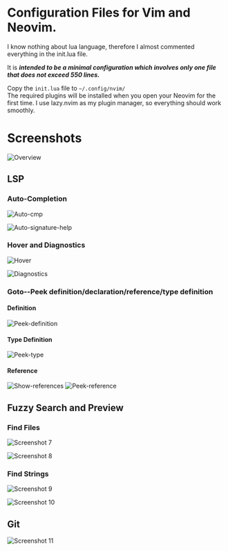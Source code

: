 # Configuration Files for Vim and Neovim.

I know nothing about lua language, therefore I almost commented everything in the init.lua file. 

It is **_intended to be a minimal configuration which involves only one file that does not exceed 550 lines._**

Copy the `init.lua` file to `~/.config/nvim/`  
The required plugins will be installed when you open your Neovim for the first time. I use lazy.nvim as my plugin manager, so everything should work smoothly.

# Screenshots
![Overview](https://user-images.githubusercontent.com/78126249/209620932-6b244873-9da6-47a8-9eb3-91ce6051df0e.png)

## LSP
### Auto-Completion
![Auto-cmp](https://user-images.githubusercontent.com/78126249/209620000-b94f2812-b285-4614-803b-cc0b93657aa2.png)

![Auto-signature-help](https://user-images.githubusercontent.com/78126249/209620276-b3b1bc5f-b1f1-41fa-bd53-fb40745356d3.png)

### Hover and Diagnostics
![Hover](https://user-images.githubusercontent.com/78126249/209624149-55346f70-e4a7-4cd4-8526-f49afbb4870e.png)

![Diagnostics](https://user-images.githubusercontent.com/78126249/209623775-c9fcaaa0-3c17-40ac-a29f-f59e9c542c98.png)

### Goto--Peek definition/declaration/reference/type definition
#### Definition
![Peek-definition](https://user-images.githubusercontent.com/78126249/210197830-d8920a27-1271-42d6-b346-b9f5aff2cb26.png)
#### Type Definition
![Peek-type](https://user-images.githubusercontent.com/78126249/210198241-ed1bad3d-7c64-41f2-a89f-b62bd9589ddc.png)
#### Reference
![Show-references](https://user-images.githubusercontent.com/78126249/210198382-094c24a5-9ff8-4c6c-be11-464001864906.png)
![Peek-reference](https://user-images.githubusercontent.com/78126249/210198385-85983106-c805-4d8f-9865-a867f5e57c4f.png)

## Fuzzy Search and Preview
### Find Files
![Screenshot 7](https://user-images.githubusercontent.com/78126249/209870710-a044fbd7-6ef3-4ce4-8022-fe5ff5b6eb3e.png)

![Screenshot 8](https://user-images.githubusercontent.com/78126249/209870800-f08a3a7e-428f-4d9a-acf3-53faca43ecae.png)

### Find Strings
![Screenshot 9](https://user-images.githubusercontent.com/78126249/209871055-54cb0479-3db2-4d6d-ada4-6ea8ca5741a0.png)

![Screenshot 10](https://user-images.githubusercontent.com/78126249/209871077-cf23fc00-1f9e-4bff-9c7e-6292b58f408d.png)

## Git
![Screenshot 11](https://user-images.githubusercontent.com/78126249/209765272-57d87626-4d4f-48ad-b12a-80ef614fcd56.png)


